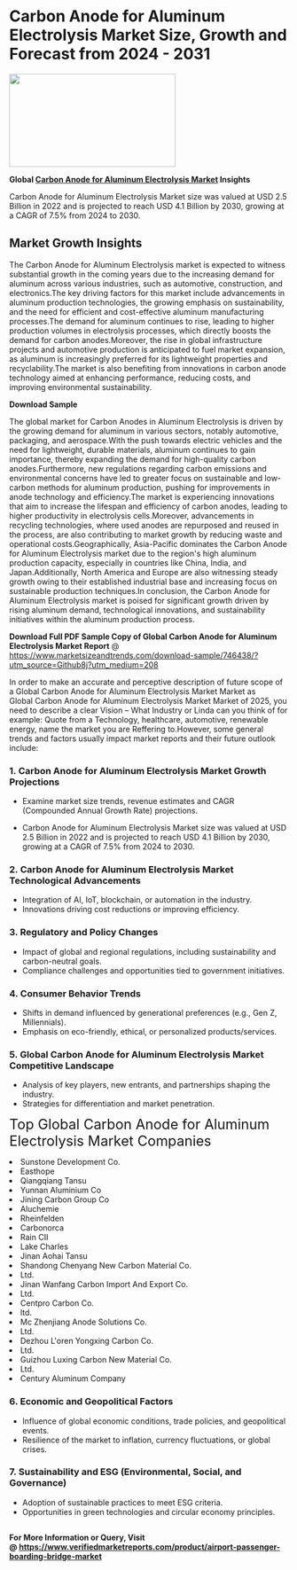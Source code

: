 <H1>Carbon Anode for Aluminum Electrolysis Market Size, Growth and Forecast from 2024 - 2031</H1><img class="aligncenter size-medium wp-image-584254" src="https://thirdeyenews.in/wp-content/uploads/2024/09/Global-Market-Research-300x168.jpeg" alt="" width="300" height="168" /><p><strong>Global&nbsp;<a href="https://www.marketsizeandtrends.com/download-sample/746438/?utm_source=Github8j?utm_medium=208">Carbon Anode for Aluminum Electrolysis Market</a> Insights</strong></p><p>Carbon Anode for Aluminum Electrolysis Market size was valued at USD 2.5 Billion in 2022 and is projected to reach USD 4.1 Billion by 2030, growing at a CAGR of 7.5% from 2024 to 2030.</p><p><h2>Market Growth Insights</h2> <p>The Carbon Anode for Aluminum Electrolysis market is expected to witness substantial growth in the coming years due to the increasing demand for aluminum across various industries, such as automotive, construction, and electronics.The key driving factors for this market include advancements in aluminum production technologies, the growing emphasis on sustainability, and the need for efficient and cost-effective aluminum manufacturing processes.The demand for aluminum continues to rise, leading to higher production volumes in electrolysis processes, which directly boosts the demand for carbon anodes.Moreover, the rise in global infrastructure projects and automotive production is anticipated to fuel market expansion, as aluminum is increasingly preferred for its lightweight properties and recyclability.The market is also benefiting from innovations in carbon anode technology aimed at enhancing performance, reducing costs, and improving environmental sustainability.</p> <p><strong>Download Sample</strong></p> <p>The global market for Carbon Anodes in Aluminum Electrolysis is driven by the growing demand for aluminum in various sectors, notably automotive, packaging, and aerospace.With the push towards electric vehicles and the need for lightweight, durable materials, aluminum continues to gain importance, thereby expanding the demand for high-quality carbon anodes.Furthermore, new regulations regarding carbon emissions and environmental concerns have led to greater focus on sustainable and low-carbon methods for aluminum production, pushing for improvements in anode technology and efficiency.The market is experiencing innovations that aim to increase the lifespan and efficiency of carbon anodes, leading to higher productivity in electrolysis cells.Moreover, advancements in recycling technologies, where used anodes are repurposed and reused in the process, are also contributing to market growth by reducing waste and operational costs.Geographically, Asia-Pacific dominates the Carbon Anode for Aluminum Electrolysis market due to the region's high aluminum production capacity, especially in countries like China, India, and Japan.Additionally, North America and Europe are also witnessing steady growth owing to their established industrial base and increasing focus on sustainable production techniques.In conclusion, the Carbon Anode for Aluminum Electrolysis market is poised for significant growth driven by rising aluminum demand, technological innovations, and sustainability initiatives within the aluminum production process.</p> <p><span class=""><strong>Download Full PDF Sample Copy of Global Carbon Anode for Aluminum Electrolysis Market Report</strong> @ <a href="https://www.marketsizeandtrends.com/download-sample/746438/?utm_source=Github8j?utm_medium=208" target="_blank">https://www.marketsizeandtrends.com/download-sample/746438/?utm_source=Github8j?utm_medium=208</a></span></p><p>In order to make an accurate and perceptive description of future scope of a Global&nbsp;Carbon Anode for Aluminum Electrolysis Market Market as Global&nbsp;Carbon Anode for Aluminum Electrolysis Market Market of 2025, you need to describe a clear Vision &ndash; What Industry or Linda can you think of for example: Quote from a Technology, healthcare, automotive, renewable energy, name the market you are Reffering to.However, some general trends and factors usually impact market reports and their future outlook include:</p><h3>1.&nbsp;<strong>Carbon Anode for Aluminum Electrolysis Market Growth Projections</strong></h3><ul><li>Examine market size trends, revenue estimates and CAGR (Compounded Annual Growth Rate) projections.</li><li><p>Carbon Anode for Aluminum Electrolysis Market size was valued at USD 2.5 Billion in 2022 and is projected to reach USD 4.1 Billion by 2030, growing at a CAGR of 7.5% from 2024 to 2030.</p></li></ul><h3>2.&nbsp;<strong>Carbon Anode for Aluminum Electrolysis Market Technological Advancements</strong></h3><ul><li>Integration of AI, IoT, blockchain, or automation in the industry.</li><li>Innovations driving cost reductions or improving efficiency.</li></ul><h3>3.&nbsp;<strong>Regulatory and Policy Changes</strong></h3><ul><li>Impact of global and regional regulations, including sustainability and carbon-neutral goals.</li><li>Compliance challenges and opportunities tied to government initiatives.</li></ul><h3>4.&nbsp;<strong>Consumer Behavior Trends</strong></h3><ul><li>Shifts in demand influenced by generational preferences (e.g., Gen Z, Millennials).</li><li>Emphasis on eco-friendly, ethical, or personalized products/services.</li></ul><h3>5.&nbsp;<strong>Global Carbon Anode for Aluminum Electrolysis Market Competitive Landscape</strong></h3><ul><li>Analysis of key players, new entrants, and partnerships shaping the industry.</li><li>Strategies for differentiation and market penetration.</li></ul><p data-pm-slice="1 1 []"><span style="color: inherit; font-family: inherit; font-size: 25px;">Top Global Carbon Anode for Aluminum Electrolysis Market Companies</span></p><div class="" data-test-id=""><p><li>Sunstone Development Co.</li><li> Easthope</li><li> Qiangqiang Tansu</li><li> Yunnan Aluminium Co</li><li> Jining Carbon Group Co</li><li> Aluchemie</li><li> Rheinfelden</li><li> Carbonorca</li><li> Rain CII</li><li> Lake Charles</li><li> Jinan Aohai Tansu</li><li> Shandong Chenyang New Carbon Material Co.</li><li> Ltd.</li><li> Jinan Wanfang Carbon Import And Export Co.</li><li> Ltd.</li><li> Centpro Carbon Co.</li><li>ltd.</li><li> Mc Zhenjiang Anode Solutions Co.</li><li> Ltd.</li><li> Dezhou L'oren Yongxing Carbon Co.</li><li> Ltd.</li><li> Guizhou Luxing Carbon New Material Co.</li><li> Ltd.</li><li> Century Aluminum Company</li></p></div><h3>6.&nbsp;<strong>Economic and Geopolitical Factors</strong></h3><ul><li>Influence of global economic conditions, trade policies, and geopolitical events.</li><li>Resilience of the market to inflation, currency fluctuations, or global crises.</li></ul><h3>7.&nbsp;<strong>Sustainability and ESG (Environmental, Social, and Governance)</strong></h3><ul><li>Adoption of sustainable practices to meet ESG criteria.</li><li>Opportunities in green technologies and circular economy principles.</li></ul><h2><strong style="font-size: 14px;">For More Information or Query, Visit @&nbsp;</strong><a style="background-color: #ffffff; font-size: 14px;" href="https://www.marketsizeandtrends.com/report/carbon-anode-for-aluminum-electrolysis-market/" target="_blank">https://www.verifiedmarketreports.com/product/airport-passenger-boarding-bridge-market</a></h2>
